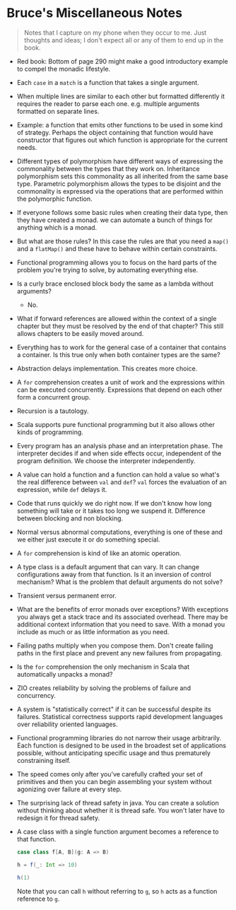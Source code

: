 # Bruce's Miscellaneous Notes

> Notes that I capture on my phone when they occur to me.
> Just thoughts and ideas; I don't expect all or any of them to end up in the book.

* Red book: Bottom of page 290 might make a good introductory example to compel the monadic lifestyle.

* Each `case` in a `match` is a function that takes a single argument.

* When multiple lines are similar to each other but formatted differently it requires the reader to parse each one. e.g. multiple arguments formatted on separate lines.

* Example: a function that emits other functions to be used in some kind of strategy. Perhaps the object containing that function would have constructor that figures out which function is appropriate for the current needs.

* Different types of polymorphism have different ways of expressing the commonality between the types that they work on. Inheritance polymorphism sets this commonality as all inherited from the same base type. Parametric polymorphism allows the types to be disjoint and the commonality is expressed via the operations that are performed within the polymorphic function.

* If everyone follows some basic rules when creating their data type, then they have created a monad. we can automate a bunch of things for anything which is a monad. 
* But what are those rules? In this case the rules are that you need a `map()` and a `flatMap()` and these have to behave within certain constraints.

* Functional programming allows you to focus on the hard parts of the problem you're trying to solve, by automating everything else.

* Is a curly brace enclosed block body the same as a lambda without arguments?
  * No.

* What if forward references are allowed within the context of a single chapter but they must be resolved by the end of that chapter? This still allows chapters to be easily moved around.

* Everything has to work for the general case of a container that contains a container. Is this true only when both container types are the same?

* Abstraction delays implementation. This creates more choice.

* A `for` comprehension creates a unit of work and the expressions within can be executed concurrently. Expressions that depend on each other form a concurrent group.

* Recursion is a tautology.

* Scala supports pure functional programming but it also allows other kinds of programming.

* Every program has an analysis phase and an interpretation phase. The interpreter decides if and when side effects occur, independent of the program definition. We choose the interpreter independently.

* A value can hold a function and a function can hold a value so what's the real difference between `val` and `def`? `val` forces the evaluation of an expression, while `def` delays it.

* Code that runs quickly we do right now. If we don't know how long something will take or it takes too long we suspend it. Difference between blocking and non blocking.

* Normal versus abnormal computations, everything is one of these and we either just execute it or do something special.

* A `for` comprehension is kind of like an atomic operation.

* A type class is a default argument that can vary. It can change configurations away from that function. Is it an inversion of control mechanism? What is the problem that default arguments do not solve?

* Transient versus permanent error.

* What are the benefits of error monads over exceptions? With exceptions you always get a stack trace and its associated overhead. There may be additional context information that you need to save. With a monad you include as much or as little information as you need.

* Failing paths multiply when you compose them. Don't create failing paths in the first place and prevent any new failures from propagating.

* Is the `for` comprehension the only mechanism in Scala that automatically unpacks a monad?

* ZIO creates reliability by solving the problems of failure and concurrency.

* A system is "statistically correct" if it can be successful despite its failures. Statistical correctness supports rapid development languages over reliability oriented languages.

* Functional programming libraries do not narrow their usage arbitrarily. Each function is designed to be used in the broadest set of applications possible, without anticipating specific usage and thus prematurely constraining itself.

* The speed comes only after you've carefully crafted your set of primitives and then you can begin assembling your system without agonizing over failure at every step.

* The surprising lack of thread safety in java. You can create a solution without thinking about whether it is thread safe. You won't later have to redesign it for thread safety.

* A case class with a single function argument becomes a reference to that function.

  ```scala
  case class f[A, B](g: A => B)

  h = f(_: Int => 10)

  h(1)
  ```

  Note that you can call `h` without referring to `g`, so `h` acts as a function reference to `g`.
